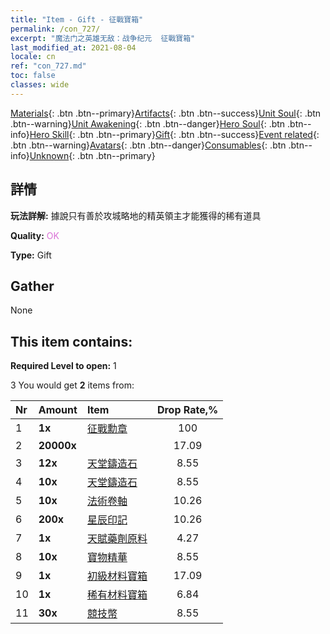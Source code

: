 ```yaml
---
title: "Item - Gift - 征戰寶箱"
permalink: /con_727/
excerpt: "魔法门之英雄无敌：战争纪元  征戰寶箱"
last_modified_at: 2021-08-04
locale: cn
ref: "con_727.md"
toc: false
classes: wide
---
```

 [Materials](/ItemsCN/){: .btn .btn--primary}[Artifacts](/ItemsCN/Artifacts/){: .btn .btn--success}[Unit Soul](/ItemsCN/UnitSoul/){: .btn .btn--warning}[Unit Awakening](/ItemsCN/UnitAwakening/){: .btn .btn--danger}[Hero Soul](/ItemsCN/HeroSoul/){: .btn .btn--info}[Hero Skill](/ItemsCN/HeroSkill/){: .btn .btn--primary}[Gift](/ItemsCN/Gift/){: .btn .btn--success}[Event related](/ItemsCN/Events/){: .btn .btn--warning}[Avatars](/ItemsCN/Avatars/){: .btn .btn--danger}[Consumables](/ItemsCN/Consumables/){: .btn .btn--info}[Unknown](/ItemsCN/Unknown/){: .btn .btn--primary}

## 詳情
 **玩法詳解:** 據說只有善於攻城略地的精英領主才能獲得的稀有道具

 **Quality:** <span style="color: #DA70D6">OK</span>

 **Type:** Gift

## Gather

  None

## This item contains:

 **Required Level to open:** 1

 3 You would get **2** items  from:

  | Nr | Amount |     Item    | Drop Rate,% |
  |:---|:-------|:------------|:---------:|
  | 1 |  **1x** | [征戰勳章](/cn/Items/con_875/) | 100 | 
  | 2 |  **20000x** | <i class="fas fa-coins"/> | 17.09 | 
  | 3 |  **12x** | [天堂鑄造石](/cn/Items/art_188/) | 8.55 | 
  | 4 |  **10x** | [天堂鑄造石](/cn/Items/art_188/) | 8.55 | 
  | 5 |  **10x** | [法術卷軸](/cn/Items/con_694/) | 10.26 | 
  | 6 |  **200x** | [星辰印記](/cn/Items/con_876/) | 10.26 | 
  | 7 |  **1x** | [天賦藥劑原料](/cn/Items/con_1120/) | 4.27 | 
  | 8 |  **10x** | [寶物精華](/cn/Items/con_905/) | 8.55 | 
  | 9 |  **1x** | [初級材料寶箱](/cn/Items/con_756/) | 17.09 | 
  | 10 |  **1x** | [稀有材料寶箱](/cn/Items/con_757/) | 6.84 | 
  | 11 |  **30x** | [競技幣](/cn/Items/con_903/) | 8.55 | 
